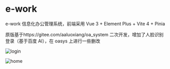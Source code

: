 # e-work

e-work 信息化办公管理系统，前端采用 Vue 3 + Element Plus + Vite 4 + Pinia

原版基于https://gitee.com/aaluoxiang/oa_system 二次开发，增加了人脸识别登录（基于百度 AI），在 oasys 上进行一些删改

![login](https://user-images.githubusercontent.com/26107204/129339611-559e737f-a08b-423b-b0e1-0222b6a2ad62.jpg)

![home](https://user-images.githubusercontent.com/26107204/129339600-a5969af2-9cd4-4858-93bb-cc2f674b3593.jpg)
